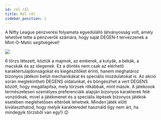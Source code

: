 ```yaml
---
id: ról ről
title: Ról ről
sidebar_position: 1
---
```


A Nifty League pénzverési folyamata egyedülálló látványosság volt, amely lehetővé tette a pénzverők számára, hogy saját DEGEN-t tervezzenek a Mint-O-Matic segítségével!

![](/img/mintomatic.gif)

6 törzs létezett, köztük a majmok, az emberek, a kutyák, a békák, a macskák és az idegenek. Ez a döntés nem csak az elérhető karaktertulajdonságokat és kiegészítőket érinti, hanem meghatároz bizonyos játékon belüli mechanikákat és speciális mozdulatokat is. Az akció során megtekintheti DEGENS oldalunkat, és böngészhet a vert DEGENS között, hogy megállapítsa, mely törzsek ritkábbak, mint mások. A játékosok természetesen személyes preferenciáik alapján bizonyos karakterek felé vonzódnak, mivel a játékmenet és a speciális lépések bizonyos játékok esetében meglehetősen eltérőek lehetnek. Minden játék előtt kiválaszthatod, hogy melyik karakteredet használd (így nem árt, ha mindegyik törzsből van egy!) 😉
